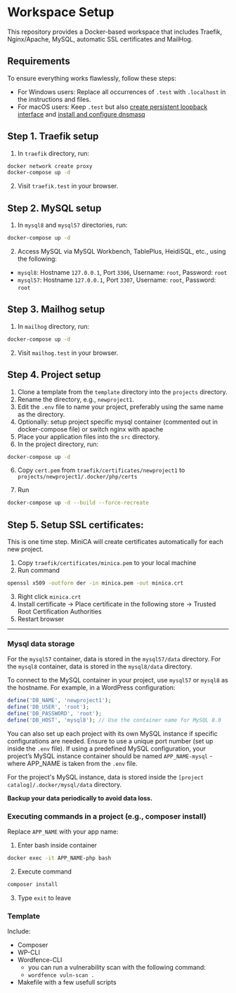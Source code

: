 # Workspace Setup

This repository provides a Docker-based workspace that includes Traefik, Nginx/Apache, MySQL, automatic SSL certificates and MailHog.

## Requirements

To ensure everything works flawlessly, follow these steps:
- For Windows users: Replace all occurrences of `.test` with `.localhost` in the instructions and files.
- For macOS users: Keep `.test` but also [create persistent loopback interface](https://github.com/pkosciak/local-dev?tab=readme-ov-file#1-create-persistent-loopback-interface-in-macos) and [install and configure dnsmasq](https://github.com/pkosciak/local-dev?tab=readme-ov-file#2-install-and-configure-dnsmasq)

## Step 1. Traefik setup

1. In `traefik` directory, run:

```sh
docker network create proxy
docker-compose up -d
```

2. Visit `traefik.test` in your browser.

## Step 2. MySQL setup

1. In `mysql8` and `mysql57` directories, run:

```sh
docker-compose up -d
```

2. Access MySQL via MySQL Workbench, TablePlus, HeidiSQL, etc., using the following:

- `mysql8`: Hostname `127.0.0.1`, Port `3306`, Username: `root`, Password: `root`
- `mysql57`: Hostname `127.0.0.1`, Port `3307`, Username: `root`, Password: `root`

## Step 3. Mailhog setup

1. In `mailhog` directory, run:

```sh
docker-compose up -d
```

2. Visit `mailhog.test` in your browser.

## Step 4. Project setup

1. Clone a template from the `template` directory into the `projects` directory.
2. Rename the directory, e.g., `newproject1`.
3. Edit the `.env` file to name your project, preferably using the same name as the directory.
4. Optionally: setup project specific mysql container (commented out in docker-compose file) or switch nginx with apache
5. Place your application files into the `src` directory.
6. In the project directory, run:

```sh
docker-compose up -d
```

6. Copy `cert.pem` from `traefik/certificates/newproject1` to `projects/newproject1/.docker/php/certs`

7. Run

```sh
docker-compose up -d --build --force-recreate
```

## Step 5. Setup SSL certificates:

This is one time step. MiniCA will create certificates automatically for each new project.

1. Copy `traefik/certificates/minica.pem` to your local machine
2. Run command
```sh
openssl x509 -outform der -in minica.pem -out minica.crt
```
3. Right click `minica.crt`
4. Install certificate -> Place certificate in the following store -> Trusted Root Certification Authorities
5. Restart browser

---

### Mysql data storage

For the `mysql57` container, data is stored in the `mysql57/data` directory.
For the `mysql8` container, data is stored in the `mysql8/data` directory.

To connect to the MySQL container in your project, use `mysql57` or `mysql8` as the hostname. For example, in a WordPress configuration:

```php
define('DB_NAME', 'newproject1');
define('DB_USER', 'root');
define('DB_PASSWORD', 'root');
define('DB_HOST', 'mysql8'); // Use the container name for MySQL 8.0
```

You can also set up each project with its own MySQL instance if specific configurations are needed. Ensure to use a unique port number (set up inside the `.env` file). If using a predefined MySQL configuration, your project’s MySQL instance container should be named `APP_NAME-mysql` - where APP_NAME is taken from the `.env` file.

For the project's MySQL instance, data is stored inside the `[project catalog]/.docker/mysql/data` directory.

**Backup your data periodically to avoid data loss.**

### Executing commands in a project (e.g., composer install)

Replace `APP_NAME` with your app name:

1. Enter bash inside container
```sh
docker exec -it APP_NAME-php bash
```
2. Execute command
```sh
composer install
```
3. Type `exit` to leave

### Template

Include:
- Composer
- WP-CLI
- Wordfence-CLI
  - you can run a vulnerability scan with the following command:
  - `wordfence vuln-scan .`
- Makefile with a few usefull scripts